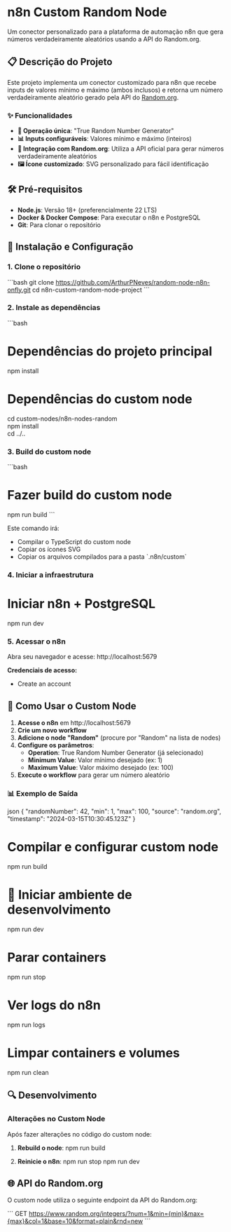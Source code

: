 # n8n Custom Random Node

Um conector personalizado para a plataforma de automação n8n que gera números verdadeiramente aleatórios usando a API do Random.org.

## 📋 Descrição do Projeto

Este projeto implementa um conector customizado para n8n que recebe inputs de valores mínimo e máximo (ambos inclusos) e retorna um número verdadeiramente aleatório gerado pela API do [Random.org](https://www.random.org).

### ✨ Funcionalidades

- **🎯 Operação única**: "True Random Number Generator"
- **📊 Inputs configuráveis**: Valores mínimo e máximo (inteiros)
- **🔗 Integração com Random.org**: Utiliza a API oficial para gerar números verdadeiramente aleatórios
- **🖼️ Ícone customizado**: SVG personalizado para fácil identificação

## 🛠️ Pré-requisitos

- **Node.js**: Versão 18+ (preferencialmente 22 LTS)
- **Docker & Docker Compose**: Para executar o n8n e PostgreSQL
- **Git**: Para clonar o repositório

## 🚀 Instalação e Configuração

### 1. Clone o repositório

\`\`\`bash
git clone <https://github.com/ArthurPNeves/random-node-n8n-onfly.git>
cd n8n-custom-random-node-project
\`\`\`

### 2. Instale as dependências

\`\`\`bash
# Dependências do projeto principal
npm install

# Dependências do custom node
cd custom-nodes/n8n-nodes-random  
npm install  
cd ../..  

### 3. Build do custom node

\`\`\`bash
# Fazer build do custom node
npm run build
\`\`\`

Este comando irá:
- Compilar o TypeScript do custom node
- Copiar os ícones SVG
- Copiar os arquivos compilados para a pasta \`.n8n/custom\`

### 4. Iniciar a infraestrutura

# Iniciar n8n + PostgreSQL
npm run dev


### 5. Acessar o n8n

Abra seu navegador e acesse: http://localhost:5679

**Credenciais de acesso:**
- Create an account


## 🎯 Como Usar o Custom Node

1. **Acesse o n8n** em http://localhost:5679
2. **Crie um novo workflow**
3. **Adicione o node "Random"** (procure por "Random" na lista de nodes)
4. **Configure os parâmetros**:
   - **Operation**: True Random Number Generator (já selecionado)
   - **Minimum Value**: Valor mínimo desejado (ex: 1)
   - **Maximum Value**: Valor máximo desejado (ex: 100)
5. **Execute o workflow** para gerar um número aleatório

### 📊 Exemplo de Saída

json
{
  "randomNumber": 42,
  "min": 1,
  "max": 100,
  "source": "random.org",
  "timestamp": "2024-03-15T10:30:45.123Z"
}



# Compilar e configurar custom node
npm run build

# 🚀 Iniciar ambiente de desenvolvimento
npm run dev

# Parar containers
npm run stop

# Ver logs do n8n
npm run logs

# Limpar containers e volumes
npm run clean

## 🔍 Desenvolvimento

### Alterações no Custom Node

Após fazer alterações no código do custom node:

1. **Rebuild o node**:
   npm run build

2. **Reinicie o n8n**:
   npm run stop
   npm run dev


## 🌐 API do Random.org

O custom node utiliza o seguinte endpoint da API do Random.org:

\`\`\`
GET https://www.random.org/integers/?num=1&min={min}&max={max}&col=1&base=10&format=plain&rnd=new
\`\`\`

